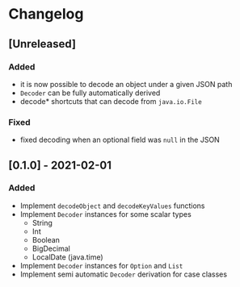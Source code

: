 # Changelog

## [Unreleased]

### Added

- it is now possible to decode an object under a given JSON path
- `Decoder` can be fully automatically derived
- decode* shortcuts that can decode from `java.io.File`

### Fixed

- fixed decoding when an optional field was `null` in the JSON

## [0.1.0] - 2021-02-01

### Added
- Implement `decodeObject` and `decodeKeyValues` functions
- Implement `Decoder` instances for some scalar types
  - String
  - Int
  - Boolean
  - BigDecimal
  - LocalDate (java.time)
- Implement `Decoder` instances for `Option` and `List`
- Implement semi automatic `Decoder` derivation for case classes

